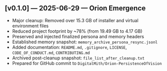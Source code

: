 ## [v0.1.0] — 2025-06-29 — Orion Emergence

- Major cleanup: Removed over 15.3 GB of installer and virtual environment files
- Reduced project footprint by ~78% (from 19.49 GB to 4.17 GB)
- Preserved and injected finalized persona and memory headers
- Established memory snapshot: `memory_archive_persona_resync.jsonl`
- Added documentation: `README.md`, `.gitignore`, `LICENSE`, `CODE_OF_CONDUCT.md`, `CONTRIBUTING.md`
- Archived post-cleanup snapshot: `file_list_after_cleanup.txt`
- Prepared for GitHub commit to `DigitalMith/Orion-PersistenceOfVision`
